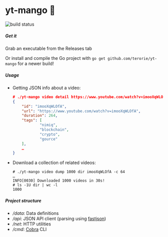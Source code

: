# yt-mango 💾

![build status](https://travis-ci.org/terorie/yt-mango.svg?branch=master)

##### Get it

Grab an executable from the Releases tab

Or install and compile the Go project
with `go get github.com/terorie/yt-mango` for a newer build!

##### Usage

- Getting JSON info about a video:
  ```json
  # ./yt-mango video detail https://www.youtube.com/watch?v=imooXqWLOfA
  {
      "id": "imooXqWLOfA",
      "url": "https://www.youtube.com/watch?v=imooXqWLOfA",
      "duration": 264,
      "tags": [
              "nimiq",
              "blockchain",
              "crypto",
              "gource"
      ],
      …
  }
  ```
- Download a collection of related videos:
  ```
  # ./yt-mango video dump 1000 dir imooXqWLOfA -c 64
  …
  INFO[0030] Downloaded 1000 videos in 30s!
  # ls -1U dir | wc -l
  1000
  ```

##### Project structure

- _/data_: Data definitions
- _/api_: JSON API client (parsing using [fastjson][fastjson])
- _/net_: HTTP utilities
- _/cmd_: [Cobra][cobra] CLI

 [goquery]: https://github.com/PuerkitoBio/goquery
 [fastjson]: https://github.com/valyala/fastjson
 [cobra]: https://github.com/spf13/cobra
 [viper]: https://github.com/spf13/viper
